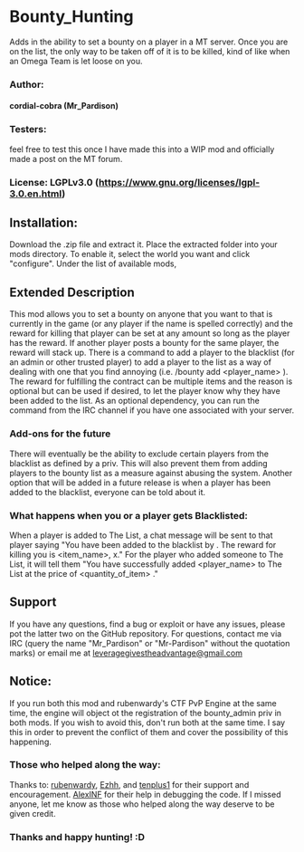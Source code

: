 # Bounty_Hunting
Adds in the ability to set a bounty on a player in a MT server. Once you are on the list, the only way to be taken off of it is to be killed, kind of like when an Omega Team is let loose on you.

### Author:
#### cordial-cobra (Mr_Pardison)

### Testers:
feel free to test this once I have made this into a WIP mod and officially made a post on the MT forum.

### License: LGPLv3.0 (https://www.gnu.org/licenses/lgpl-3.0.en.html)

## Installation:
Download the .zip file and extract it. Place the extracted folder into your mods directory. To enable it, select the world you want and click "configure". Under the list of available mods, 

## Extended Description
This mod allows you to set a bounty on anyone that you want to that is currently in the game (or any player if the name is spelled correctly) and the reward for killing that player can be set at any amount so long as the player has the reward. If another player posts a bounty for the same player, the reward will stack up. There is a command to add a player to the blacklist (for an admin or other trusted player) to add a player to the list as a way of dealing with one that you find annoying (i.e. /bounty add <player_name> <reward> <reason>). The reward for fulfilling the contract can be multiple items and the reason is optional but can be used if desired, to let the player know why they have been added to the list. As an optional dependency, you can run the command from the IRC channel if you have one associated with your server.

### Add-ons for the future
There will eventually be the ability to exclude certain players from the blacklist as defined by a priv. This will also prevent them from adding players to the bounty list as a measure against abusing the system.  Another option that will be added in a future release is when a player has been added to the blacklist, everyone can be told about it.

### What happens when you or a player gets Blacklisted:
When a player is added to The List, a chat message will be sent to that player saying "You have been added to the blacklist by <player>. The reward for killing you is <item_name>, x<quantity>." For the player who added someone to The List, it will tell them "You have successfully added <player_name> to The List at the price of <quantity_of_item> <item>."

## Support
If you have any questions, find a bug or exploit or have any issues, please pot the latter two on the GitHub repository. For questions, contact me via IRC (query the name "Mr_Pardison" or "Mr-Pardison" without the quotation marks) or email me at leveragegivestheadvantage@gmail.com

## Notice:
If you run both this mod and rubenwardy's CTF PvP Engine at the same time, the engine will object ot the registration of the bounty_admin priv in both mods. If you wish to avoid this, don't run both at the same time. I say this in order to prevent the conflict of them and cover the possibility of this happening.

### Those who helped along the way:
Thanks to:
[rubenwardy](https://github.com/rubenwardy/), [Ezhh](http://github.com/Ezhh/), and [tenplus1](http://github.com/tenplus1/) for their support and encouragement.
[AlexINF](https://github.com/alexdevteam/) for their help in debugging the code.
If I missed anyone, let me know as those who helped along the way deserve to be given credit.


### Thanks and happy hunting! :D
